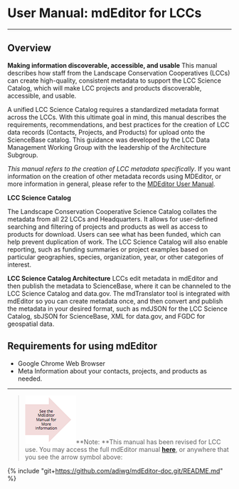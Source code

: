 # User Manual: mdEditor for LCCs

---

## **Overview**


**Making information discoverable, accessible, and usable**
This manual describes how staff from the Landscape Conservation Cooperatives (LCCs) can create high-quality, consistent metadata to support the LCC Science Catalog, which will make LCC projects and products discoverable, accessible, and usable. 

A unified LCC Science Catalog requires a standardized metadata format across the LCCs. With this ultimate goal in mind, this manual describes the requirements, recommendations, and best practices for the creation of LCC data records (Contacts, Projects, and Products) for upload onto the ScienceBase catalog. This guidance was developed by the LCC Data Management Working Group with the leadership of the Architecture Subgroup.

 _This manual refers to the creation of LCC metadata specifically_. If you want information on the creation of other metadata records using MDEditor, or more information in general, please refer to the [MDEditor User Manual](https://adiwg.gitbooks.io/mdeditor/content/).
 
 
 **LCC Science Catalog**
 
The Landscape Conservation Cooperative Science Catalog collates the metadata from all 22 LCCs and Headquarters. It allows for user-defined searching and filtering of projects and products as well as access to products for download. Users can see what has been funded, which can help prevent duplication of work. The LCC Science Catalog will also enable reporting, such as funding summaries or project examples based on particular geographies, species, organization, year, or other categories of interest.


**LCC Science Catalog Architecture**
LCCs edit metadata in mdEditor and then publish the metadata to ScienceBase, where it can be channeled to the LCC Science Catalog and data.gov. The mdTranslator tool is integrated with mdEditor so you can create metadata once, and then convert and publish the metadata in your desired format, such as mdJSON for the LCC Science Catalog, sbJSON for ScienceBase, XML for data.gov, and FGDC for geospatial data.



## Requirements for using mdEditor

* Google Chrome Web Browser
* Meta Information about your contacts, projects, and products as needed.

---

> ![](/assets/see_full_manual_for.png)**Note: **This manual has been revised for LCC use. You may access the full mdEditor manual [**here**](https://adiwg.gitbooks.io/mdeditor/content/), or anywhere that you see the arrow symbol above:

{% include "git+https://github.com/adiwg/mdEditor-doc.git/README.md" %}




